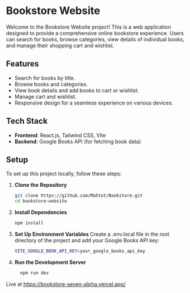 # Bookstore Website

Welcome to the Bookstore Website project! This is a web application designed to provide a comprehensive online bookstore experience. Users can search for books, browse categories, view details of individual books, and manage their shopping cart and wishlist.

## Features

- Search for books by title.
- Browse books and categories.
- View book details and add books to cart or wishlist.
- Manage cart and wishlist.
- Responsive design for a seamless experience on various devices.

## Tech Stack

- **Frontend**: React.js, Tailwind CSS, Vite
- **Backend**: Google Books API (for fetching book data)


## Setup

To set up this project locally, follow these steps:

1. **Clone the Repository**

   ```bash
   git clone https://github.com/Mahtot/Bookstore.git
   cd bookstore-website
2. **Install Dependencies**
   ```bash
   npm install
3. **Set Up Environment Variables**
   Create a .env.local file in the root directory of the project and add your Google Books API key:
    ```bash
    VITE_GOOGLE_BOOK_API_KEY=your_google_books_api_key
4. **Run the Development Server**
     ```bash
       npm run dev

Live at https://bookstore-seven-alpha.vercel.app/
